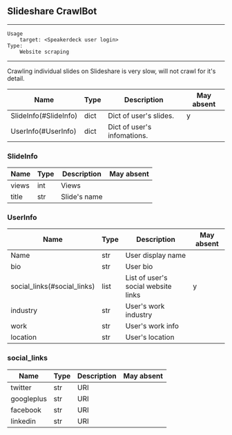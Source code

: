 ## Slideshare CrawlBot

* * *

    Usage
        target: <Speakerdeck user login>
    Type: 
        Website scraping

* * * 

Crawling individual slides on Slideshare is very slow, will not crawl for it's detail.


| Name         | Type | Description                         | May absent | 
|--------------|------|-------------------------------------|------------| 
| SlideInfo(#SlideInfo)    | dict | Dict of user's slides.              | y          | 
| UserInfo(#UserInfo)     | dict | Dict of user's infomations.         |            | 

### SlideInfo
| Name         | Type | Description                         | May absent | 
|--------------|------|-------------------------------------|------------| 
| views        | int  | Views                               |            | 
| title        | str  | Slide's name                        |            | 

### UserInfo
| Name         | Type | Description                         | May absent | 
|--------------|------|-------------------------------------|------------| 
| Name         | str  | User display name                   |            | 
| bio          | str  | User bio                            |            | 
| social_links(#social_links) | list | List of user's social website links | y          | 
| industry     | str  | User's work industry                |            | 
| work         | str  | User's work info                    |            | 
| location     | str  | User's location                     |            | 

### social_links
| Name         | Type | Description                         | May absent | 
|--------------|------|-------------------------------------|------------| 
| twitter      | str  | URI                                 |            | 
| googleplus   | str  | URI                                 |            | 
| facebook     | str  | URI                                 |            | 
| linkedin     | str  | URI                                 |            | 

